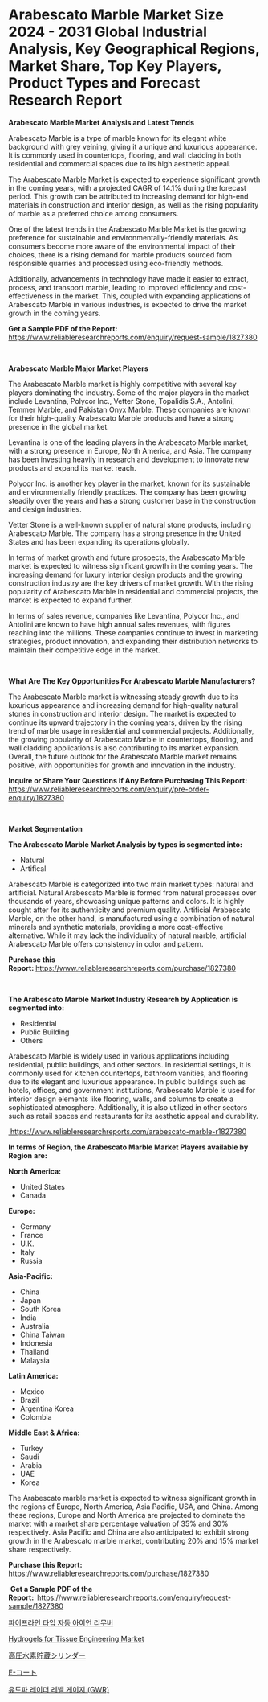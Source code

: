<p><h1>Arabescato Marble Market Size 2024 - 2031 Global Industrial Analysis, Key Geographical Regions, Market Share, Top Key Players, Product Types and Forecast Research Report</h1></p><p><strong>Arabescato Marble Market Analysis and Latest Trends</strong></p>
<p><p>Arabescato Marble is a type of marble known for its elegant white background with grey veining, giving it a unique and luxurious appearance. It is commonly used in countertops, flooring, and wall cladding in both residential and commercial spaces due to its high aesthetic appeal.</p><p>The Arabescato Marble Market is expected to experience significant growth in the coming years, with a projected CAGR of 14.1% during the forecast period. This growth can be attributed to increasing demand for high-end materials in construction and interior design, as well as the rising popularity of marble as a preferred choice among consumers.</p><p>One of the latest trends in the Arabescato Marble Market is the growing preference for sustainable and environmentally-friendly materials. As consumers become more aware of the environmental impact of their choices, there is a rising demand for marble products sourced from responsible quarries and processed using eco-friendly methods.</p><p>Additionally, advancements in technology have made it easier to extract, process, and transport marble, leading to improved efficiency and cost-effectiveness in the market. This, coupled with expanding applications of Arabescato Marble in various industries, is expected to drive the market growth in the coming years.</p></p>
<p><strong>Get a Sample PDF of the Report:&nbsp;</strong> <a href="https://www.reliableresearchreports.com/enquiry/request-sample/1827380">https://www.reliableresearchreports.com/enquiry/request-sample/1827380</a></p>
<p>&nbsp;</p>
<p><strong>Arabescato Marble Major Market Players</strong></p>
<p><p>The Arabescato Marble market is highly competitive with several key players dominating the industry. Some of the major players in the market include Levantina, Polycor Inc., Vetter Stone, Topalidis S.A., Antolini, Temmer Marble, and Pakistan Onyx Marble. These companies are known for their high-quality Arabescato Marble products and have a strong presence in the global market.</p><p>Levantina is one of the leading players in the Arabescato Marble market, with a strong presence in Europe, North America, and Asia. The company has been investing heavily in research and development to innovate new products and expand its market reach.</p><p>Polycor Inc. is another key player in the market, known for its sustainable and environmentally friendly practices. The company has been growing steadily over the years and has a strong customer base in the construction and design industries.</p><p>Vetter Stone is a well-known supplier of natural stone products, including Arabescato Marble. The company has a strong presence in the United States and has been expanding its operations globally.</p><p>In terms of market growth and future prospects, the Arabescato Marble market is expected to witness significant growth in the coming years. The increasing demand for luxury interior design products and the growing construction industry are the key drivers of market growth. With the rising popularity of Arabescato Marble in residential and commercial projects, the market is expected to expand further.</p><p>In terms of sales revenue, companies like Levantina, Polycor Inc., and Antolini are known to have high annual sales revenues, with figures reaching into the millions. These companies continue to invest in marketing strategies, product innovation, and expanding their distribution networks to maintain their competitive edge in the market.</p></p>
<p>&nbsp;</p>
<p><strong>What Are The Key Opportunities For Arabescato Marble Manufacturers?</strong></p>
<p><p>The Arabescato Marble market is witnessing steady growth due to its luxurious appearance and increasing demand for high-quality natural stones in construction and interior design. The market is expected to continue its upward trajectory in the coming years, driven by the rising trend of marble usage in residential and commercial projects. Additionally, the growing popularity of Arabescato Marble in countertops, flooring, and wall cladding applications is also contributing to its market expansion. Overall, the future outlook for the Arabescato Marble market remains positive, with opportunities for growth and innovation in the industry.</p></p>
<p><strong>Inquire or Share Your Questions If Any Before Purchasing This Report:</strong> <a href="https://www.reliableresearchreports.com/enquiry/pre-order-enquiry/1827380">https://www.reliableresearchreports.com/enquiry/pre-order-enquiry/1827380</a></p>
<p>&nbsp;</p>
<p><strong>Market Segmentation</strong></p>
<p><strong>The Arabescato Marble Market Analysis by types is segmented into:</strong></p>
<p><ul><li>Natural</li><li>Artifical</li></ul></p>
<p><p>Arabescato Marble is categorized into two main market types: natural and artificial. Natural Arabescato Marble is formed from natural processes over thousands of years, showcasing unique patterns and colors. It is highly sought after for its authenticity and premium quality. Artificial Arabescato Marble, on the other hand, is manufactured using a combination of natural minerals and synthetic materials, providing a more cost-effective alternative. While it may lack the individuality of natural marble, artificial Arabescato Marble offers consistency in color and pattern.</p></p>
<p><strong>Purchase this Report:&nbsp;</strong><a href="https://www.reliableresearchreports.com/purchase/1827380">https://www.reliableresearchreports.com/purchase/1827380</a></p>
<p>&nbsp;</p>
<p><strong>The Arabescato Marble Market Industry Research by Application is segmented into:</strong></p>
<p><ul><li>Residential</li><li>Public Building</li><li>Others</li></ul></p>
<p><p>Arabescato Marble is widely used in various applications including residential, public buildings, and other sectors. In residential settings, it is commonly used for kitchen countertops, bathroom vanities, and flooring due to its elegant and luxurious appearance. In public buildings such as hotels, offices, and government institutions, Arabescato Marble is used for interior design elements like flooring, walls, and columns to create a sophisticated atmosphere. Additionally, it is also utilized in other sectors such as retail spaces and restaurants for its aesthetic appeal and durability.</p></p>
<p><a href="https://www.reliableresearchreports.com/arabescato-marble-r1827380">&nbsp;https://www.reliableresearchreports.com/arabescato-marble-r1827380</a></p>
<p><strong>In terms of Region, the Arabescato Marble Market Players available by Region are:</strong></p>
<p>
    <p> <strong> North America: </strong>
        <ul>
            <li>United States</li>
            <li>Canada</li>
        </ul>
        </p> 
    <p> <strong> Europe: </strong>
        <ul>
            <li>Germany</li>
            <li>France</li>
            <li>U.K.</li>
            <li>Italy</li>
            <li>Russia</li>
        </ul>
        </p> 
    <p> <strong> Asia-Pacific: </strong>
        <ul>
            <li>China</li>
            <li>Japan</li>
            <li>South Korea</li>
            <li>India</li>
            <li>Australia</li>
            <li>China Taiwan</li>
            <li>Indonesia</li>
            <li>Thailand</li>
            <li>Malaysia</li>
        </ul>
        </p> 
    <p> <strong> Latin America: </strong>
        <ul>
            <li>Mexico</li>
            <li>Brazil</li>
            <li>Argentina Korea</li>
            <li>Colombia</li>
        </ul>
        </p> 
    <p> <strong> Middle East & Africa: </strong>
        <ul>
            <li>Turkey</li>
            <li>Saudi</li>
            <li>Arabia</li>
            <li>UAE</li>
            <li>Korea</li>
        </ul>
    </p>
    </p>
<p><p>The Arabescato marble market is expected to witness significant growth in the regions of Europe, North America, Asia Pacific, USA, and China. Among these regions, Europe and North America are projected to dominate the market with a market share percentage valuation of 35% and 30% respectively. Asia Pacific and China are also anticipated to exhibit strong growth in the Arabescato marble market, contributing 20% and 15% market share respectively.</p></p>
<p><strong>Purchase this Report: </strong><a href="https://www.reliableresearchreports.com/purchase/1827380">https://www.reliableresearchreports.com/purchase/1827380</a></p>
<p>&nbsp;<strong>Get a Sample PDF of the Report:&nbsp;&nbsp;</strong><a href="https://www.reliableresearchreports.com/enquiry/request-sample/1827380">https://www.reliableresearchreports.com/enquiry/request-sample/1827380</a></p>
<p><strong></strong></p>
<p><p><a href="https://medium.com/@thanhlieme24/%ED%8C%8C%EC%9D%B4%ED%94%84%EB%9D%BC%EC%9D%B8%ED%98%95-%EC%9E%90%EB%8F%99-%EC%B2%A0-%EC%A0%9C%EA%B1%B0%EA%B8%B0-%EC%8B%9C%EC%9E%A5-%EA%B7%9C%EB%AA%A8-%EC%A0%90%EC%9C%A0%EC%9C%A8-%EB%B0%8F-%ED%8A%B8%EB%A0%8C%EB%93%9C-%EB%B6%84%EC%84%9D-%EB%B3%B4%EA%B3%A0%EC%84%9C-%EC%B5%9C%EC%A2%85-%EC%82%AC%EC%9A%A9%EC%B2%98-%EA%B4%91%EC%82%B0-%EC%84%B8%EB%9D%BC%EB%AF%B9-%EB%B0%9C%EC%A0%84-%EA%B1%B4%EC%B6%95-%EC%9E%90%EC%9E%AC-%EC%9C%A0%EB%A6%AC-%EC%9B%90%EB%A3%8C%EB%B3%84-%EB%B6%84%EC%84%9D-%EB%B0%8F-2031%EB%85%84%EA%B9%8C%EC%A7%80-%EC%98%88%EC%B8%A1-c53ad71a7925">파이프라인 타입 자동 아이언 리무버</a></p><p><a href="https://github.com/gracielawharr/Market-Research-Report-List-1/blob/main/hydrogels-for-tissue-engineering-market.md">Hydrogels for Tissue Engineering Market</a></p><p><a href="https://medium.com/@rylanaufman56456/2024%E5%B9%B4%E3%81%8B%E3%82%892031%E5%B9%B4%E3%81%BE%E3%81%A7%E3%81%AE%E9%AB%98%E5%9C%A7%E6%B0%B4%E7%B4%A0%E8%B2%AF%E8%94%B5%E3%82%B7%E3%83%AA%E3%83%B3%E3%83%80%E3%83%BC%E5%B8%82%E5%A0%B4%E3%81%AE%E6%88%90%E9%95%B7%E8%A6%8B%E9%80%9A%E3%81%97%E3%81%AF-%E5%B8%82%E5%A0%B4%E3%81%AE%E3%83%88%E3%83%AC%E3%83%B3%E3%83%89%E5%88%86%E6%9E%90-%E3%82%A2%E3%83%97%E3%83%AA%E3%82%B1%E3%83%BC%E3%82%B7%E3%83%A7%E3%83%B3-%E5%9C%B0%E5%9F%9F%E5%88%A5%E3%81%AE%E8%A6%8B%E9%80%9A%E3%81%97%E3%82%84%E5%8F%8E%E7%9B%8A%E3%81%AA%E3%81%A9%E3%82%92%E8%80%83%E6%85%AE%E3%81%97-%E3%81%AE%E5%B9%B4%E9%96%93%E6%88%90%E9%95%B7%E7%8E%87-cagr-%E3%81%A7%E6%8E%A8%E7%A7%BB%E3%81%97%E3%81%A6%E3%81%84%E3%81%BE%E3%81%99-9f046ab06fa2">高圧水素貯蔵シリンダー</a></p><p><a href="https://github.com/BrionnaBoyle/Market-Research-Report-List-1/blob/main/5358726135014.md">E-コート</a></p><p><a href="https://medium.com/@thanhlieme24/%EA%B8%80%EB%A1%9C%EB%B2%8C-%EA%B0%80%EC%9D%B4%EB%93%9C%ED%8C%8C%ED%98%95-%EB%A0%88%EC%9D%B4%EB%8D%94-%EB%A0%88%EB%B2%A8-%EA%B2%8C%EC%9D%B4%EC%A7%80-gwr-%EC%8B%9C%EC%9E%A5-%EC%A0%9C%ED%92%88-%EC%9C%A0%ED%98%95%EB%B3%84-%EC%9D%91%EC%9A%A9-%EB%B6%84%EC%95%BC%EB%B3%84-%EC%A7%80%EC%97%AD%EB%B3%84-%EB%B0%8F-%EA%B8%B0%EC%97%85%EB%B3%84-%EC%82%B0%EC%97%85-%EC%84%B8%EA%B7%B8%EB%A8%BC%ED%8A%B8-%EC%A0%84%EB%A7%9D-%EC%8B%9C%EC%9E%A5-%ED%8F%89%EA%B0%80-%EA%B2%BD%EC%9F%81-%EC%83%81%ED%99%A9-%ED%8A%B8%EB%A0%8C%EB%93%9C-%EB%B0%8F-%EC%98%88%EC%B8%A1-2024-22926545fae3">유도파 레이더 레벨 게이지 (GWR)</a></p></p>